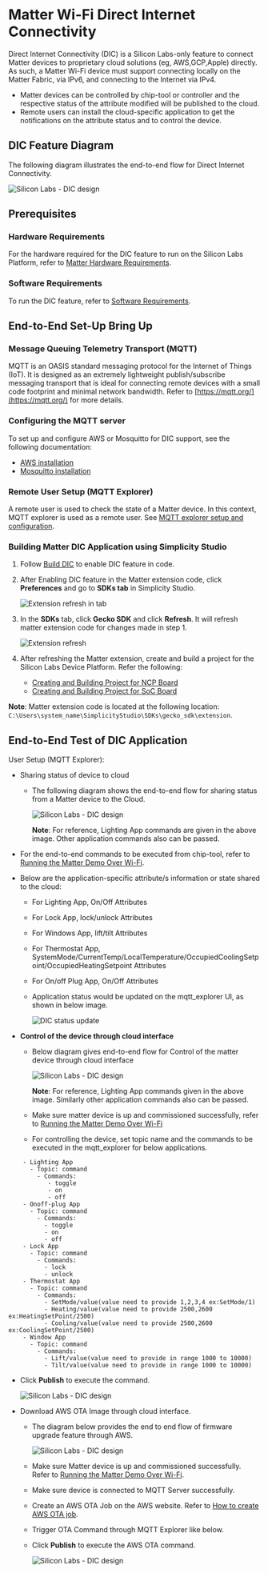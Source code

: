 # Matter Wi-Fi Direct Internet Connectivity

Direct Internet Connectivity (DIC) is a Silicon Labs-only feature to connect Matter devices to proprietary cloud solutions (eg, AWS,GCP,Apple) directly. As such, a Matter Wi-Fi device must support connecting locally on the Matter Fabric, via IPv6, and connecting to the Internet via IPv4.

- Matter devices can be controlled by chip-tool or controller and the respective status of the attribute modified will be published to the cloud.
- Remote users can install the cloud-specific application to get the notifications on the attribute status and to control the device.

## DIC Feature Diagram

The following diagram illustrates the end-to-end flow for Direct Internet Connectivity.

  ![Silicon Labs - DIC design](images/dic-flow.png)

## Prerequisites

### Hardware Requirements

For the hardware required for the DIC feature to run on the Silicon Labs Platform, refer to [Matter Hardware Requirements](/matter/<docspace-docleaf-version>/matter-prerequisites/hardware-requirements).

### Software Requirements

To run the DIC feature, refer to [Software Requirements](/matter/<docspace-docleaf-version>/matter-prerequisites/software-requirements).

## End-to-End Set-Up Bring Up

### Message Queuing Telemetry Transport (MQTT)

MQTT is an OASIS standard messaging protocol for the Internet of Things (IoT). It is designed as an extremely lightweight publish/subscribe messaging transport that is ideal for connecting remote devices with a small code footprint and minimal network bandwidth. Refer to [https://mqtt.org/](https://mqtt.org/) for more details.

### Configuring the MQTT server

To set up and configure AWS or Mosquitto for DIC support, see the following documentation:

- [AWS installation](./aws-configuration-registration.md)
- [Mosquitto installation](./mosquitto-setup.md)

### Remote User Setup (MQTT Explorer)

A remote user is used to check the state of a Matter device. In this context, MQTT explorer is used as a remote user. See [MQTT explorer setup and configuration](./mqtt-explorer-setup.md).

### Building Matter DIC Application using Simplicity Studio

1. Follow [Build DIC](./build-dic.md) to enable DIC feature in code.

2. After Enabling DIC feature in the Matter extension code, click **Preferences** and go to **SDKs tab** in Simplicity Studio.

   ![Extension refresh in tab](images/dic-extension-refresh.png)

3. In the **SDKs** tab, click  **Gecko SDK** and click **Refresh**. It will refresh matter extension code for changes made in step 1.

   ![Extension refresh](images/dic-extension-refresh-1.png)

4. After refreshing the Matter extension, create and build a project for the Silicon Labs Device Platform. Refer the following:
    - [Creating and Building Project for NCP Board](/matter/<docspace-docleaf-version>/matter-wifi-getting-started-example/getting-started-efx32-ncp#building-and-flashing-an-application)
    - [Creating and Building Project for SoC Board](/matter/<docspace-docleaf-version>/matter-wifi-getting-started-example/getting-started-with-soc#building-the-917-soc-matter-accessory-devices-using-simplicity-studio)

**Note**: Matter extension code is located at the following location: `C:\Users\system_name\SimplicityStudio\SDKs\gecko_sdk\extension`.

## End-to-End Test of DIC Application

User Setup (MQTT Explorer):

- Sharing status of device to cloud
  - The following diagram shows the end-to-end flow for sharing status from a Matter device to the Cloud.

    ![Silicon Labs - DIC design](images/dic-status-sharing.png)

    **Note**: For reference, Lighting App commands are given in the above image. Other application commands also can be passed.

- For the end-to-end commands to be executed from chip-tool, refer to [Running the Matter Demo Over Wi-Fi](/matter/<docspace-docleaf-version>/matter-wifi-run-demo).
- Below are the application-specific attribute/s information or state shared to the cloud:
  - For Lighting App, On/Off Attributes
  - For Lock App, lock/unlock Attributes
  - For Windows App, lift/tilt Attributes
  - For Thermostat App, SystemMode/CurrentTemp/LocalTemperature/OccupiedCoolingSetpoint/OccupiedHeatingSetpoint Attributes
  - For On/off Plug App, On/Off Attributes
  - Application status would be updated on the mqtt_explorer UI, as shown in below image.
  
      ![DIC status update](images/mqtt-explorer-4.png)

- **Control of the device through cloud interface**
  - Below diagram gives end-to-end flow for Control of the matter device through cloud interface
  
      ![Silicon Labs - DIC design](images/dic-control-part.png)

    **Note**: For reference, Lighting App commands given in the above image. Similarly other application commands also can be passed.

  - Make sure matter device is up and commissioned successfully, refer to [Running the Matter Demo Over Wi-Fi](/matter/<docspace-docleaf-version>/matter-wifi-run-demo)
  - For controlling the device, set topic name and the commands to be executed in the mqtt_explorer for below applications.

```shell
    - Lighting App
      - Topic: command
        - Commands:
           - toggle
           - on
           - off
    - Onoff-plug App
      - Topic: command
        - Commands:
          - toggle
          - on
          - off
    - Lock App
      - Topic: command
        - Commands:
          - lock
          - unlock
    - Thermostat App
      - Topic: command
        - Commands:
          - SetMode/value(value need to provide 1,2,3,4 ex:SetMode/1)
          - Heating/value(value need to provide 2500,2600 ex:HeatingSetPoint/2500)
          - Cooling/value(value need to provide 2500,2600 ex:CoolingSetPoint/2500)
    - Window App
      - Topic: command
        - Commands:
          - Lift/value(value need to provide in range 1000 to 10000)
          - Tilt/value(value need to provide in range 1000 to 10000)
```

- Click **Publish** to execute the command.

   ![Silicon Labs - DIC design](images/control-device-through-cloud.png)

- Download AWS OTA Image through cloud interface.
  
  - The diagram below provides the end to end flow of firmware upgrade feature through AWS.

      ![Silicon Labs - DIC design](images/dic-aws-ota.png)

  - Make sure Matter device is up and commissioned successfully. Refer to [Running the Matter Demo Over Wi-Fi](/matter/<docspace-docleaf-version>/matter-wifi-run-demo).
  
  - Make sure device is connected to MQTT Server successfully.
  
  - Create an AWS OTA Job on the AWS website. Refer to [How to create AWS OTA job](./aws-configuration-registration.md).
  
  - Trigger OTA Command through MQTT Explorer like below.
  
  - Click **Publish** to execute the AWS OTA command.
  
     ![Silicon Labs - DIC design](images/download-aws-ota-through-cloud.png)
